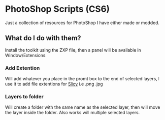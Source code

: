 # PhotoShop Scripts (CS6)

Just a collection of resources for PhotoShop I have either made or modded.

## What do I do with them?

Install the toolkit using the ZXP file, then a panel will be available in Window/Extensions

### Add Extention

Will add whatever you place in the promt box to the end of selected layers, I use it to add file extentions for [Slicy](http://macrabbit.com/slicy) i.e .png .jpg


### Layers to folder

Will create a folder with the same name as the selected layer, then will move the layer inside the folder. Also works will multiple selected layers.


